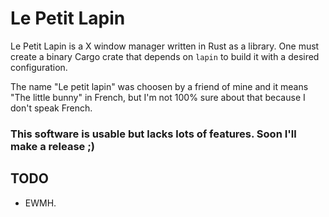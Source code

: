 # Le Petit Lapin

Le Petit Lapin is a X window manager written in Rust as a library. One must
create a binary Cargo crate that depends on `lapin` to build it with a desired
configuration.

The name "Le petit lapin" was choosen by a friend of mine and it means "The 
little bunny" in French, but I'm not 100% sure about that because I don't speak
French.

### This software is usable but lacks lots of features. Soon I'll make a release ;)

## TODO

- EWMH.
